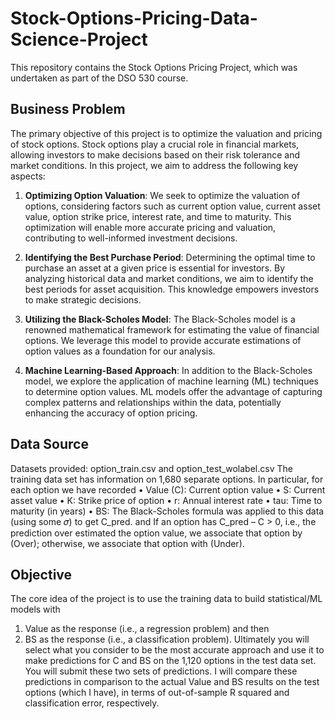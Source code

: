 # Stock-Options-Pricing-Data-Science-Project
This repository contains the Stock Options Pricing Project, which was undertaken as part of the DSO 530 course.

## Business Problem

The primary objective of this project is to optimize the valuation and pricing of stock options. Stock options play a crucial role in financial markets, allowing investors to make decisions based on their risk tolerance and market conditions. In this project, we aim to address the following key aspects:

1. **Optimizing Option Valuation**: We seek to optimize the valuation of options, considering factors such as current option value, current asset value, option strike price, interest rate, and time to maturity. This optimization will enable more accurate pricing and valuation, contributing to well-informed investment decisions.

2. **Identifying the Best Purchase Period**: Determining the optimal time to purchase an asset at a given price is essential for investors. By analyzing historical data and market conditions, we aim to identify the best periods for asset acquisition. This knowledge empowers investors to make strategic decisions.

3. **Utilizing the Black-Scholes Model**: The Black-Scholes model is a renowned mathematical framework for estimating the value of financial options. We leverage this model to provide accurate estimations of option values as a foundation for our analysis.

4. **Machine Learning-Based Approach**: In addition to the Black-Scholes model, we explore the application of machine learning (ML) techniques to determine option values. ML models offer the advantage of capturing complex patterns and relationships within the data, potentially enhancing the accuracy of option pricing.

## Data Source
Datasets provided: option_train.csv and option_test_wolabel.csv
The training data set has information on 1,680 separate options. 
In particular, for each option we have recorded
• Value (C): Current option value
• S: Current asset value
• K: Strike price of option
• r: Annual interest rate
• tau: Time to maturity (in years)
• BS: The Black-Scholes formula was applied to this data (using some 𝜎) to get C_pred.
and If an option has C_pred – C > 0, i.e., the prediction over estimated the option value, we associate that option by (Over); otherwise, we associate that option with (Under).

## Objective
The core idea of the project is to use the training data to build statistical/ML models with
1) Value as the response (i.e., a regression problem) and then
2) BS as the response (i.e., a classification problem).
Ultimately you will select what you consider to be the most accurate approach and use it to make predictions for C and BS on the 1,120 options in the test data set. You will submit these two sets of predictions. I will compare these predictions in comparison to the actual Value and BS results on the test options (which I have), in terms of out-of-sample R squared and classification error, respectively.
